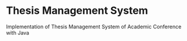 

# Thesis Management System

Implementation of Thesis Management System of Academic Conference with Java

